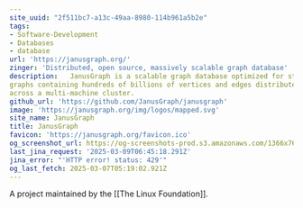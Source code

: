 ```yaml
---
site_uuid: "2f511bc7-a13c-49aa-8980-114b961a5b2e"
tags:
- Software-Development
- Databases
- database
url: 'https://janusgraph.org/'
zinger: 'Distributed, open source, massively scalable graph database'
description:   JanusGraph is a scalable graph database optimized for storing and querying
graphs containing hundreds of billions of vertices and edges distributed
across a multi-machine cluster.
github_url: 'https://github.com/JanusGraph/janusgraph'
image: 'https://janusgraph.org/img/logos/mapped.svg'
site_name: JanusGraph
title: JanusGraph
favicon: 'https://janusgraph.org/favicon.ico'
og_screenshot_url: https://og-screenshots-prod.s3.amazonaws.com/1366x768/80/false/d2b430b021c17329b18a2a0d48a76ea83a5bf500b064584a861de64d56d1c73b.jpeg
last_jina_request: '2025-03-09T06:45:18.291Z'
jina_error: "'HTTP error! status: 429'"
og_last_fetch: 2025-03-07T05:19:02.921Z
---
```

A project maintained by the [[The Linux Foundation]]. 


